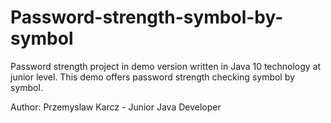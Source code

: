 # Password-strength-symbol-by-symbol
Password strength project in demo version written in Java 10 technology at junior level. This demo offers password strength checking symbol by symbol.

Author: Przemyslaw Karcz - Junior Java Developer
